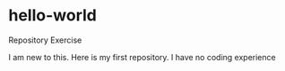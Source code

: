# hello-world
Repository Exercise

I am new to this. Here is my first repository.
I have no coding experience
